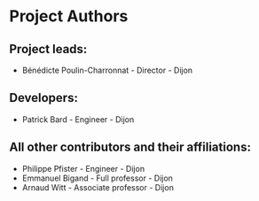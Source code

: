 Project Authors
===============

## Project leads:

* Bénédicte Poulin-Charronnat - Director - Dijon


## Developers:

* Patrick Bard - Engineer - Dijon


## All other contributors and their affiliations:

* Philippe Pfister - Engineer - Dijon
* Emmanuel Bigand - Full professor - Dijon
* Arnaud Witt - Associate professor - Dijon
